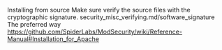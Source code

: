 Installing from source
  Make sure verify the source files with the cryptographic signature.
    security_misc_verifying.md/software_signature
  The preferred way
    https://github.com/SpiderLabs/ModSecurity/wiki/Reference-Manual#Installation_for_Apache




